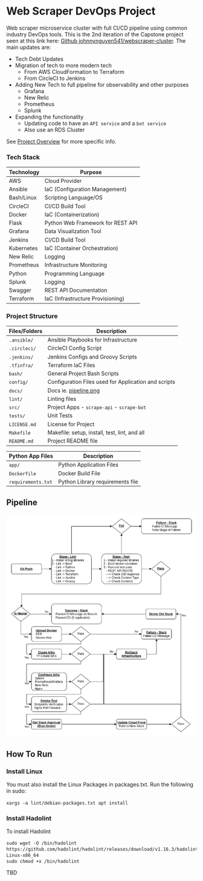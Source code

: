 # Web Scraper DevOps Project

Web scraper microservice cluster with full CI/CD pipeline using common industry DevOps tools.  This is the 2nd iteration of the Capstone project seen at this link here: [Github johnnynguyen541/webscraper-cluster](https://github.com/johnnynguyen541/webscraper-cluster).  The main updates are:

- Tech Debt Updates
- Migration of tech to more modern tech
    - From AWS CloudFormation to Terraform
    - From CircleCI to Jenkins
- Adding New Tech to full pipeline for observability and other purposes
    - Grafana
    - New Relic
    - Prometheus
    - Splunk
- Expanding the functionality
    - Updating code to have an `API service` and a `bot service`
    - Also use an RDS Cluster

See [Project Overview](docs/project-overview.md) for more specific info.

### Tech Stack

Technology         | Purpose
------------------ | ------------------
AWS                | Cloud Provider
Ansible            | IaC (Configuration Management)
Bash/Linux         | Scripting Language/OS
CircleCI           | CI/CD Build Tool
Docker             | IaC (Containerization)
Flask              | Python Web Framework for REST API
Grafana            | Data Visualization Tool
Jenkins            | CI/CD Build Tool
Kubernetes         | IaC (Container Orchestration)
New Relic          | Logging
Prometheus         | Infrastructure Monitoring
Python             | Programming Language
Splunk             | Logging
Swagger            | REST API Documentation
Terraform          | IaC (Infrastructure Provisioning)

### Project Structure

Files/Folders      | Description
------------------ | ------------------
`.ansible/`        | Ansible Playbooks for Infrastructure
`.circleci/`       | CircleCI Config Script
`.jenkins/`        | Jenkins Configs and Groovy Scripts
`.tfinfra/`        | Terraform IaC Files
`bash/`            | General Project Bash Scripts
`config/`          | Configuration Files used for Application and scripts
`docs/`            | Docs ie. [pipeline.png](docs/pipeline.png)
`lint/`            | Linting files
`src/`             | Project Apps - `scrape-api` - `scrape-bot`
`tests/`           | Unit Tests
`LICENSE.md`       | License for Project
`Makefile`         | Makefile: setup, install, test, lint, and all
`README.md`        | Project README file

Python App Files   | Description
------------------ | ------------------
`app/`             | Python Application Files
`Dockerfile`       | Docker Build File
`requirements.txt` | Python Library requirements file

## Pipeline

![Blue/Green Deployment](docs/pipeline.png)

## How To Run

### Install Linux

You must also install the Linux Packages in packages.txt.  Run the following in sudo:

`xargs -a lint/debian-packages.txt apt install`

### Install Hadolint

To install Hadolint

```shell
sudo wget -O /bin/hadolint https://github.com/hadolint/hadolint/releases/download/v1.16.3/hadolint-Linux-x86_64
sudo chmod +x /bin/hadolint
```

TBD